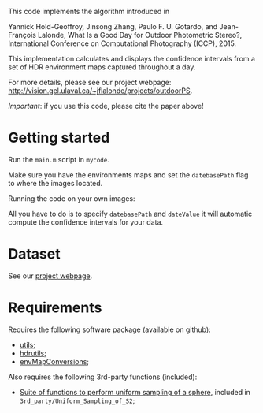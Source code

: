 This code implements the algorithm introduced in 

Yannick Hold-Geoffroy, Jinsong Zhang, Paulo F. U. Gotardo, and Jean-François Lalonde, What Is a Good Day for Outdoor Photometric Stereo?, International Conference on Computational Photography (ICCP), 2015. 

This implementation calculates and displays the confidence intervals from a set of HDR environment maps captured throughout a day. 

For more details, please see our project webpage: http://vision.gel.ulaval.ca/~jflalonde/projects/outdoorPS. 

*Important*: if you use this code, please cite the paper above!

Getting started
===============

Run the `main.m` script in `mycode`.

Make sure you have the environments maps and set the `datebasePath` flag to where the images located.

Running the code on your own images:

All you have to do is to specify `datebasePath` and `dateValue` it will automatic compute the confidence intervals for your data. 

Dataset
===========

See our [project webpage](http://vision.gel.ulaval.ca/~jflalonde/projects/outdoorPS).

Requirements
============

Requires the following software package (available on github):

* [utils](http://www.github.com/jflalonde/utils);
* [hdrutils](http://www.github.com/lvsn/hdrutils);
* [envMapConversions](http://www.github.com/lvsn/envMapConversions);

Also requires the following 3rd-party functions (included):

* [Suite of functions to perform uniform sampling of a sphere](http://www.mathworks.com/matlabcentral/fileexchange/37004-suite-of-functions-to-perform-uniform-sampling-of-a-sphere), included in `3rd_party/Uniform_Sampling_of_S2`;


